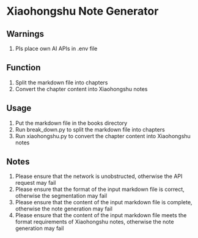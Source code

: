 # Xiaohongshu Note Generator

## Warnings
1. Pls place own AI APIs in .env file

## Function
1. Split the markdown file into chapters
2. Convert the chapter content into Xiaohongshu notes

## Usage
1. Put the markdown file in the books directory
2. Run break_down.py to split the markdown file into chapters
3. Run xiaohongshu.py to convert the chapter content into Xiaohongshu notes

## Notes
1. Please ensure that the network is unobstructed, otherwise the API request may fail
2. Please ensure that the format of the input markdown file is correct, otherwise the segmentation may fail
3. Please ensure that the content of the input markdown file is complete, otherwise the note generation may fail
4. Please ensure that the content of the input markdown file meets the format requirements of Xiaohongshu notes, otherwise the note generation may fail